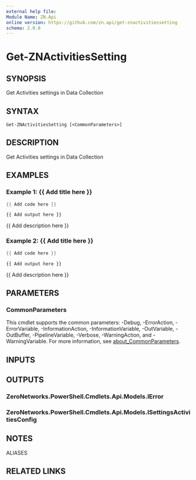 ```yaml
---
external help file:
Module Name: ZN.Api
online version: https://github.com/zn.api/get-znactivitiessetting
schema: 2.0.0
---
```


# Get-ZNActivitiesSetting

## SYNOPSIS
Get Activities settings in Data Collection

## SYNTAX

```
Get-ZNActivitiesSetting [<CommonParameters>]
```

## DESCRIPTION
Get Activities settings in Data Collection

## EXAMPLES

### Example 1: {{ Add title here }}
```powershell
{{ Add code here }}
```

```output
{{ Add output here }}
```

{{ Add description here }}

### Example 2: {{ Add title here }}
```powershell
{{ Add code here }}
```

```output
{{ Add output here }}
```

{{ Add description here }}

## PARAMETERS

### CommonParameters
This cmdlet supports the common parameters: -Debug, -ErrorAction, -ErrorVariable, -InformationAction, -InformationVariable, -OutVariable, -OutBuffer, -PipelineVariable, -Verbose, -WarningAction, and -WarningVariable. For more information, see [about_CommonParameters](http://go.microsoft.com/fwlink/?LinkID=113216).

## INPUTS

## OUTPUTS

### ZeroNetworks.PowerShell.Cmdlets.Api.Models.IError

### ZeroNetworks.PowerShell.Cmdlets.Api.Models.ISettingsActivitiesConfig

## NOTES

ALIASES

## RELATED LINKS

